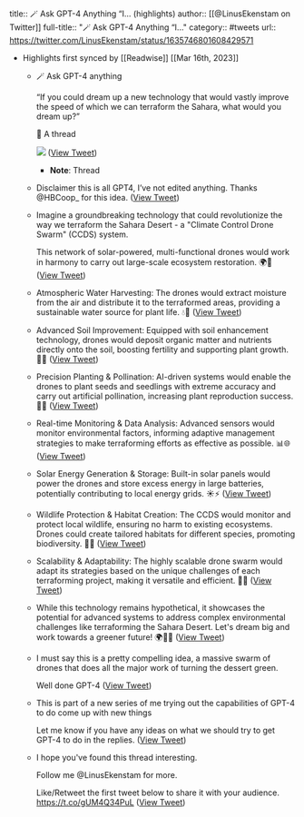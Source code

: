 title:: 🪄 Ask GPT-4 Anything “I... (highlights)
author:: [[@LinusEkenstam on Twitter]]
full-title:: "🪄 Ask GPT-4 Anything “I..."
category:: #tweets
url:: https://twitter.com/LinusEkenstam/status/1635746801608429571

- Highlights first synced by [[Readwise]] [[Mar 16th, 2023]]
	- 🪄 Ask GPT-4 anything
	  
	  “If you could dream up a new technology that would vastly improve the speed of which we can terraform the Sahara, what would you dream up?”
	  
	  🧵 A thread 
	  
	  ![](https://pbs.twimg.com/media/FrNXCvgaEAEgROD.jpg) ([View Tweet](https://twitter.com/LinusEkenstam/status/1635746801608429571))
		- **Note**: Thread
	- Disclaimer this is all GPT4, I’ve not edited anything. Thanks @HBCoop_ for this idea. ([View Tweet](https://twitter.com/LinusEkenstam/status/1635746805525909510))
	- Imagine a groundbreaking technology that could revolutionize the way we terraform the Sahara Desert - a "Climate Control Drone Swarm" (CCDS) system.
	  
	  This network of solar-powered, multi-functional drones would work in harmony to carry out large-scale ecosystem restoration. 🌍🌳 ([View Tweet](https://twitter.com/LinusEkenstam/status/1635746808034103306))
	- Atmospheric Water Harvesting: The drones would extract moisture from the air and distribute it to the terraformed areas, providing a sustainable water source for plant life. 💧🌱 ([View Tweet](https://twitter.com/LinusEkenstam/status/1635746810605211648))
	- Advanced Soil Improvement: Equipped with soil enhancement technology, drones would deposit organic matter and nutrients directly onto the soil, boosting fertility and supporting plant growth. 🌿🔄 ([View Tweet](https://twitter.com/LinusEkenstam/status/1635746813247623168))
	- Precision Planting & Pollination: AI-driven systems would enable the drones to plant seeds and seedlings with extreme accuracy and carry out artificial pollination, increasing plant reproduction success. 🌺🐝 ([View Tweet](https://twitter.com/LinusEkenstam/status/1635746815852285959))
	- Real-time Monitoring & Data Analysis: Advanced sensors would monitor environmental factors, informing adaptive management strategies to make terraforming efforts as effective as possible. 📊🌐 ([View Tweet](https://twitter.com/LinusEkenstam/status/1635746818482114562))
	- Solar Energy Generation & Storage: Built-in solar panels would power the drones and store excess energy in large batteries, potentially contributing to local energy grids. ☀️⚡ ([View Tweet](https://twitter.com/LinusEkenstam/status/1635746821065805828))
	- Wildlife Protection & Habitat Creation: The CCDS would monitor and protect local wildlife, ensuring no harm to existing ecosystems. Drones could create tailored habitats for different species, promoting biodiversity. 🦋🐾 ([View Tweet](https://twitter.com/LinusEkenstam/status/1635746823796297737))
	- Scalability & Adaptability: The highly scalable drone swarm would adapt its strategies based on the unique challenges of each terraforming project, making it versatile and efficient. 🌳💪 ([View Tweet](https://twitter.com/LinusEkenstam/status/1635746826442928128))
	- While this technology remains hypothetical, it showcases the potential for advanced systems to address complex environmental challenges like terraforming the Sahara Desert. Let's dream big and work towards a greener future! 🌍🌳🌊 ([View Tweet](https://twitter.com/LinusEkenstam/status/1635746829014007808))
	- I must say this is a pretty compelling idea, a massive swarm of drones that does all the major work of turning the dessert green.
	  
	  Well done GPT-4 ([View Tweet](https://twitter.com/LinusEkenstam/status/1635746831627063305))
	- This is part of a new series of me trying out the capabilities of GPT-4 to do come up with new things
	  
	  Let me know if you have any ideas on what we should try to get GPT-4 to do in the replies. ([View Tweet](https://twitter.com/LinusEkenstam/status/1635746834311417860))
	- I hope you've found this thread interesting.
	  
	  Follow me @LinusEkenstam for more.
	  
	  Like/Retweet the first tweet below to share it with your audience. https://t.co/gUM4Q34PuL ([View Tweet](https://twitter.com/LinusEkenstam/status/1635746836916080644))